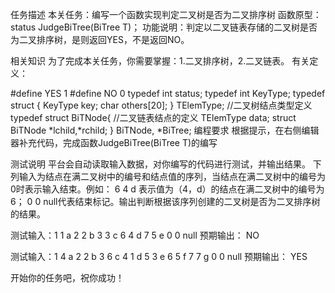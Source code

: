 任务描述
本关任务：编写一个函数实现判定二叉树是否为二叉排序树
函数原型：status JudgeBiTree(BiTree T)；
功能说明：判定以二叉链表存储的二叉树是否为二叉排序树，是则返回YES，不是返回NO。

相关知识
为了完成本关任务，你需要掌握：1.二叉排序树，2.二叉链表。
有关定义：

#define YES 1
#define NO 0
typedef int status;
typedef int KeyType; 
typedef struct {
      KeyType  key;
      char others[20];
} TElemType; //二叉树结点类型定义
typedef struct BiTNode{  //二叉链表结点的定义
     TElemType  data;
     struct BiTNode *lchild,*rchild;
} BiTNode, *BiTree;
编程要求
根据提示，在右侧编辑器补充代码，完成函数JudgeBiTree(BiTree T)的编写

测试说明
平台会自动读取输入数据，对你编写的代码进行测试，并输出结果。
下列输入为结点在满二叉树中的编号和结点值的序列，当结点在满二叉树中的编号为0时表示输入结束。例如： 6 4 d  表示值为（4，d）的结点在满二叉树中的编号为6； 0 0 null代表结束标记。输出判断根据该序列创建的二叉树是否为二叉排序树的结果。


测试输入：1 1 a    2 2 b     3 3 c    6 4 d    7 5 e    0 0 null
预期输出： 
 NO


测试输入：1 4 a    2 2 b    3 6 c   4 1 d   5 3 e  6 5 f    7 7 g    0 0 null
预期输出： 
 YES

开始你的任务吧，祝你成功！